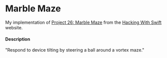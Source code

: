 # Marble Maze
My implementation of [Project 26: Marble Maze](https://www.hackingwithswift.com/read/26/overview) from the [Hacking With Swift](https://www.hackingwithswift.com/) website.

#### Description
"Respond to device tilting by steering a ball around a vortex maze."

